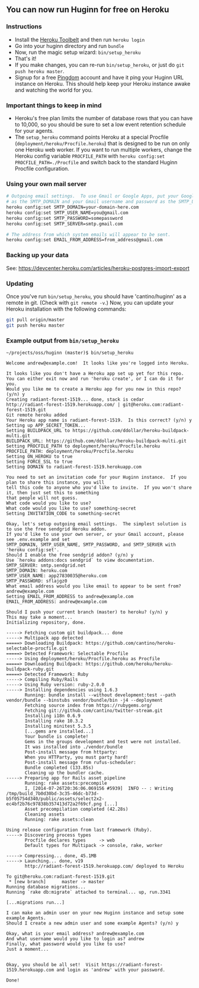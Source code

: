 ## You can now run Huginn for free on Heroku

### Instructions

* Install the [Heroku Toolbelt](https://toolbelt.heroku.com/) and then run `heroku login`
* Go into your huginn directory and run `bundle`
* Now, run the magic setup wizard: `bin/setup_heroku`
* That's it!
* If you make changes, you can re-run `bin/setup_heroku`, or just do `git push heroku master`.
* Signup for a free [Pingdom](https://www.pingdom.com/free/) account and have it ping your Huginn URL instance on Heroku. This should help keep your Heroku instance awake and watching the world for you.

### Important things to keep in mind

* Heroku's free plan limits the number of database rows that you can have to 10,000, so you should be sure to set a low event retention schedule for your agents.
* The `setup_heroku` command points Heroku at a special Procfile (`deployment/heroku/Procfile.heroku`) that is designed to be run on only one Heroku web worker.  If you want to run multiple workers, change the Heroku config variable `PROCFILE_PATH` with `heroku config:set PROCFILE_PATH=./Procfile` and switch back to the standard Huginn Procfile configuration.

### Using your own mail server

```bash
# Outgoing email settings.  To use Gmail or Google Apps, put your Google Apps domain or gmail.com
# as the SMTP_DOMAIN and your Gmail username and password as the SMTP_USER_NAME and SMTP_PASSWORD.
heroku config:set SMTP_DOMAIN=your-domain-here.com
heroku config:set SMTP_USER_NAME=you@gmail.com
heroku config:set SMTP_PASSWORD=somepassword
heroku config:set SMTP_SERVER=smtp.gmail.com

# The address from which system emails will appear to be sent.
heroku config:set EMAIL_FROM_ADDRESS=from_address@gmail.com
```

### Backing up your data

See: https://devcenter.heroku.com/articles/heroku-postgres-import-export

### Updating

Once you've run `bin/setup_heroku`, you should have 'cantino/huginn' as a remote in git.  (Check with `git remote -v`.)  Now, you can update your Heroku installation with the following commands:

```sh
git pull origin/master
git push heroku master
```

### Example output from `bin/setup_heroku`

```
~/projects/oss/huginn (master)$ bin/setup_heroku 

Welcome andrew@example.com!  It looks like you're logged into Heroku.

It looks like you don't have a Heroku app set up yet for this repo.
You can either exit now and run 'heroku create', or I can do it for you.
Would you like me to create a Heroku app for you now in this repo? (y/n) y
Creating radiant-forest-1519... done, stack is cedar
http://radiant-forest-1519.herokuapp.com/ | git@heroku.com:radiant-forest-1519.git
Git remote heroku added
Your Heroku app name is radiant-forest-1519.  Is this correct? (y/n) y
Setting up APP_SECRET_TOKEN...
Setting BUILDPACK_URL to https://github.com/ddollar/heroku-buildpack-multi.git
BUILDPACK_URL: https://github.com/ddollar/heroku-buildpack-multi.git
Setting PROCFILE_PATH to deployment/heroku/Procfile.heroku
PROCFILE_PATH: deployment/heroku/Procfile.heroku
Setting ON_HEROKU to true
Setting FORCE_SSL to true
Setting DOMAIN to radiant-forest-1519.herokuapp.com

You need to set an invitation code for your Huginn instance.  If you plan to share this instance, you will
tell this code to anyone who you'd like to invite.  If you won't share it, then just set this to something
that people will not guess.
What code would you like to use? 
What code would you like to use? something-secret
Setting INVITATION_CODE to something-secret

Okay, let's setup outgoing email settings.  The simplest solution is to use the free sendgrid Heroku addon.
If you'd like to use your own server, or your Gmail account, please see .env.example and set
SMTP_DOMAIN, SMTP_USER_NAME, SMTP_PASSWORD, and SMTP_SERVER with 'heroku config:set'.
Should I enable the free sendgrid addon? (y/n) y
Use `heroku addons:docs sendgrid` to view documentation.
SMTP_SERVER: smtp.sendgrid.net
SMTP_DOMAIN: heroku.com
SMTP_USER_NAME: app27830035@heroku.com
SMTP_PASSWORD: sflajgz0
What email address would you like email to appear to be sent from? andrew@example.com
Setting EMAIL_FROM_ADDRESS to andrew@example.com
EMAIL_FROM_ADDRESS: andrew@example.com

Should I push your current branch (master) to heroku? (y/n) y
This may take a moment...
Initializing repository, done.

-----> Fetching custom git buildpack... done
-----> Multipack app detected
=====> Downloading Buildpack: https://github.com/cantino/heroku-selectable-procfile.git
=====> Detected Framework: Selectable Procfile
-----> Using deployment/heroku/Procfile.heroku as Procfile
=====> Downloading Buildpack: https://github.com/heroku/heroku-buildpack-ruby.git
=====> Detected Framework: Ruby
-----> Compiling Ruby/Rails
-----> Using Ruby version: ruby-2.0.0
-----> Installing dependencies using 1.6.3
       Running: bundle install --without development:test --path vendor/bundle --binstubs vendor/bundle/bin -j4 --deployment
       Fetching source index from https://rubygems.org/
       Fetching git://github.com/cantino/twitter-stream.git
       Installing i18n 0.6.9
       Installing rake 10.3.2
       Installing minitest 5.3.5
       [...gems are installed...]
       Your bundle is complete!
       Gems in the groups development and test were not installed.
       It was installed into ./vendor/bundle
       Post-install message from httparty:
       When you HTTParty, you must party hard!
       Post-install message from rufus-scheduler:
       Bundle completed (133.85s)
       Cleaning up the bundler cache.
-----> Preparing app for Rails asset pipeline
       Running: rake assets:precompile
       I, [2014-07-26T20:36:06.069156 #5939]  INFO -- : Writing /tmp/build_7b0d30bd-3c35-46dc-b73d-b5f05754d340/public/assets/select2x2-ec4bf2b76c97838b357413d72a2f69cf.png [...]
       Asset precompilation completed (42.28s)
       Cleaning assets
       Running: rake assets:clean

Using release configuration from last framework (Ruby).
-----> Discovering process types
       Procfile declares types     -> web
       Default types for Multipack -> console, rake, worker

-----> Compressing... done, 45.1MB
-----> Launching... done, v19
       http://radiant-forest-1519.herokuapp.com/ deployed to Heroku

To git@heroku.com:radiant-forest-1519.git
 * [new branch]      master -> master
Running database migrations...
Running `rake db:migrate` attached to terminal... up, run.3341

[...migrations run...]

I can make an admin user on your new Huginn instance and setup some example Agents.
Should I create a new admin user and some example Agents? (y/n) y

Okay, what is your email address? andrew@example.com
And what username would you like to login as? andrew
Finally, what password would you like to use? 
Just a moment...


Okay, you should be all set!  Visit https://radiant-forest-1519.herokuapp.com and login as 'andrew' with your password.

Done!
```
